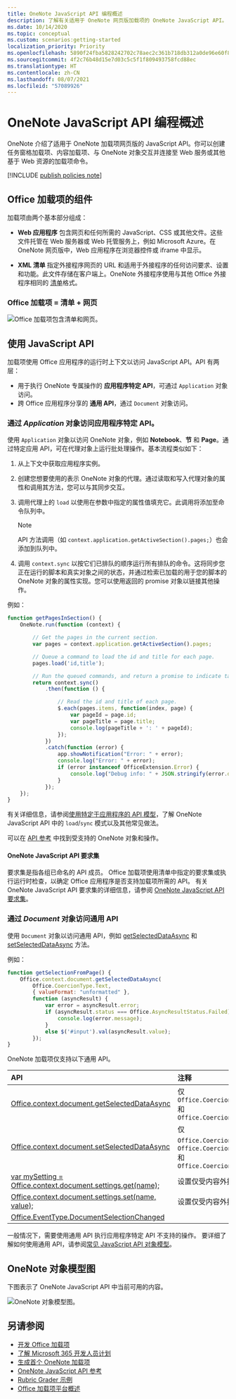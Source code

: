 ```yaml
---
title: OneNote JavaScript API 编程概述
description: 了解有关适用于 OneNote 网页版加载项的 OneNote JavaScript API。
ms.date: 10/14/2020
ms.topic: conceptual
ms.custom: scenarios:getting-started
localization_priority: Priority
ms.openlocfilehash: 5890f24fba5828242702c78aec2c361b718db312a0de96e60f82e0047386c761
ms.sourcegitcommit: 4f2c76b48d15e7d03c5c5f1f809493758fcd88ec
ms.translationtype: HT
ms.contentlocale: zh-CN
ms.lasthandoff: 08/07/2021
ms.locfileid: "57089926"
---
```

# <a name="onenote-javascript-api-programming-overview"></a>OneNote JavaScript API 编程概述

OneNote 介绍了适用于 OneNote 加载项网页版的 JavaScript API。你可以创建任务窗格加载项、内容加载项、与 OneNote 对象交互并连接至 Web 服务或其他基于 Web 资源的加载项命令。

[!INCLUDE [publish policies note](../includes/note-publish-policies.md)]

## <a name="components-of-an-office-add-in"></a>Office 加载项的组件

加载项由两个基本部分组成：

- **Web 应用程序** 包含网页和任何所需的 JavaScript、CSS 或其他文件。这些文件托管在 Web 服务器或 Web 托管服务上，例如 Microsoft Azure。在 OneNote 网页版中，Web 应用程序在浏览器控件或 iframe 中显示。

- **XML 清单** 指定外接程序网页的 URL 和适用于外接程序的任何访问要求、设置和功能。此文件存储在客户端上。OneNote 外接程序使用与其他 Office 外接程序相同的 [清单](../develop/add-in-manifests.md)格式。

### <a name="office-add-in--manifest--webpage"></a>Office 加载项 = 清单 + 网页

![Office 加载项包含清单和网页。](../images/onenote-add-in.png)

## <a name="using-the-javascript-api"></a>使用 JavaScript API

加载项使用 Office 应用程序的运行时上下文以访问 JavaScript API。API 有两层：

- 用于执行 OneNote 专属操作的 **应用程序特定 API**，可通过 `Application` 对象访问。
- 跨 Office 应用程序分享的 **通用 API**，通过 `Document` 对象访问。

### <a name="accessing-the-application-specific-api-through-the-application-object"></a>通过 *Application* 对象访问应用程序特定 API。

使用 `Application` 对象以访问 OneNote 对象，例如 **Notebook**、**节** 和 **Page**。通过特定应用 API，可在代理对象上运行批处理操作。基本流程类似如下：

1. 从上下文中获取应用程序实例。

2. 创建您想要使用的表示 OneNote 对象的代理。通过读取和写入代理对象的属性和调用其方法，您可以与其同步交互。

3. 调用代理上的 `load` 以使用在参数中指定的属性值填充它。此调用将添加至命令队列中。

   > [!NOTE]
   > API 方法调用（如 `context.application.getActiveSection().pages;`）也会添加到队列中。

4. 调用 `context.sync` 以按它们已排队的顺序运行所有排队的命令。这将同步您正在运行的脚本和真实对象之间的状态，并通过检索已加载的用于您的脚本的 OneNote 对象的属性实现。您可以使用返回的 promise 对象以链接其他操作。

例如：

```js
function getPagesInSection() {
    OneNote.run(function (context) {

        // Get the pages in the current section.
        var pages = context.application.getActiveSection().pages;

        // Queue a command to load the id and title for each page.
        pages.load('id,title');

        // Run the queued commands, and return a promise to indicate task completion.
        return context.sync()
            .then(function () {

                // Read the id and title of each page.
                $.each(pages.items, function(index, page) {
                    var pageId = page.id;
                    var pageTitle = page.title;
                    console.log(pageTitle + ': ' + pageId);
                });
            })
            .catch(function (error) {
                app.showNotification("Error: " + error);
                console.log("Error: " + error);
                if (error instanceof OfficeExtension.Error) {
                    console.log("Debug info: " + JSON.stringify(error.debugInfo));
                }
            });
    });
}
```

有关详细信息，请参阅[使用特定于应用程序的 API 模型](../develop/application-specific-api-model.md)，了解 OneNote JavaScript API 中的 `load`/`sync` 模式以及其他常见做法。

可以在 [API 参考](../reference/overview/onenote-add-ins-javascript-reference.md) 中找到受支持的 OneNote 对象和操作。

#### <a name="onenote-javascript-api-requirement-sets"></a>OneNote JavaScript API 要求集

要求集是指各组已命名的 API 成员。 Office 加载项使用清单中指定的要求集或执行运行时检查，以确定 Office 应用程序是否支持加载项所需的 API。 有关 OneNote JavaScript API 要求集的详细信息，请参阅 [OneNote JavaScript API 要求集](../reference/requirement-sets/onenote-api-requirement-sets.md)。

### <a name="accessing-the-common-api-through-the-document-object"></a>通过 *Document* 对象访问通用 API

使用 `Document` 对象以访问通用 API，例如 [getSelectedDataAsync](/javascript/api/office/office.document#getSelectedDataAsync_coercionType__options__callback_) 和 [setSelectedDataAsync](/javascript/api/office/office.document#setSelectedDataAsync_data__options__callback_) 方法。

例如：  

```js
function getSelectionFromPage() {
    Office.context.document.getSelectedDataAsync(
        Office.CoercionType.Text,
        { valueFormat: "unformatted" },
        function (asyncResult) {
            var error = asyncResult.error;
            if (asyncResult.status === Office.AsyncResultStatus.Failed) {
                console.log(error.message);
            }
            else $('#input').val(asyncResult.value);
        });
}
```

OneNote 加载项仅支持以下通用 API。

| API | 注释 |
|:------|:------|
| [Office.context.document.getSelectedDataAsync](/javascript/api/office/office.document#getSelectedDataAsync_coercionType__options__callback_) | 仅 `Office.CoercionType.Text` 和 `Office.CoercionType.Matrix` |
| [Office.context.document.setSelectedDataAsync](/javascript/api/office/office.document#setSelectedDataAsync_data__options__callback_) | 仅 `Office.CoercionType.Text`、`Office.CoercionType.Image` 和 `Office.CoercionType.Html` | 
| [var mySetting = Office.context.document.settings.get(name);](/javascript/api/office/office.settings#get_name_) | 设置仅受内容外接程序支持 | 
| [Office.context.document.settings.set(name, value);](/javascript/api/office/office.settings#set_name__value_) | 设置仅受内容外接程序支持 | 
| [Office.EventType.DocumentSelectionChanged](/javascript/api/office/office.documentselectionchangedeventargs) ||

一般情况下，需要使用通用 API 执行应用程序特定 API 不支持的操作。 要详细了解如何使用通用 API，请参阅[常见 JavaScript API 对象模型](../develop/office-javascript-api-object-model.md)。

<a name="om-diagram"></a>
## <a name="onenote-object-model-diagram"></a>OneNote 对象模型图
下图表示了 OneNote JavaScript API 中当前可用的内容。

  ![OneNote 对象模型图。](../images/onenote-om.png)

## <a name="see-also"></a>另请参阅

- [开发 Office 加载项](../develop/develop-overview.md)
- [了解 Microsoft 365 开发人员计划](https://developer.microsoft.com/microsoft-365/dev-program)
- [生成首个 OneNote 加载项](../quickstarts/onenote-quickstart.md)
- [OneNote JavaScript API 参考](../reference/overview/onenote-add-ins-javascript-reference.md)
- [Rubric Grader 示例](https://github.com/OfficeDev/OneNote-Add-in-Rubric-Grader)
- [Office 加载项平台概述](../overview/office-add-ins.md)
